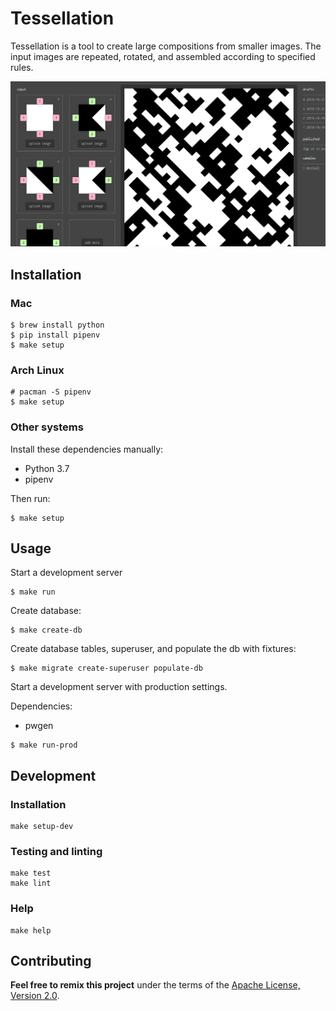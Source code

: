 # Tessellation

Tessellation is a tool to create large compositions from smaller images. The
input images are repeated, rotated, and assembled according to specified rules.

![Tessellation](./tessellation/static/img/tessellation.png)

## Installation

### Mac

``` shell
$ brew install python
$ pip install pipenv
$ make setup
```

### Arch Linux

``` shell
# pacman -S pipenv
$ make setup
```

### Other systems

Install these dependencies manually:

- Python 3.7
- pipenv

Then run:

``` shell
$ make setup
```

## Usage

Start a development server

``` shell
$ make run
```

Create database:

``` shell
$ make create-db
```

Create database tables, superuser, and populate the db with fixtures:

``` shell
$ make migrate create-superuser populate-db
```

Start a development server with production settings.

Dependencies:

- pwgen

``` shell
$ make run-prod
```

## Development

### Installation

``` shell
make setup-dev
```

### Testing and linting

``` shell
make test
make lint
```

### Help

``` shell
make help
```

## Contributing

__Feel free to remix this project__ under the terms of the [Apache License,
Version 2.0](http://www.apache.org/licenses/LICENSE-2.0).
